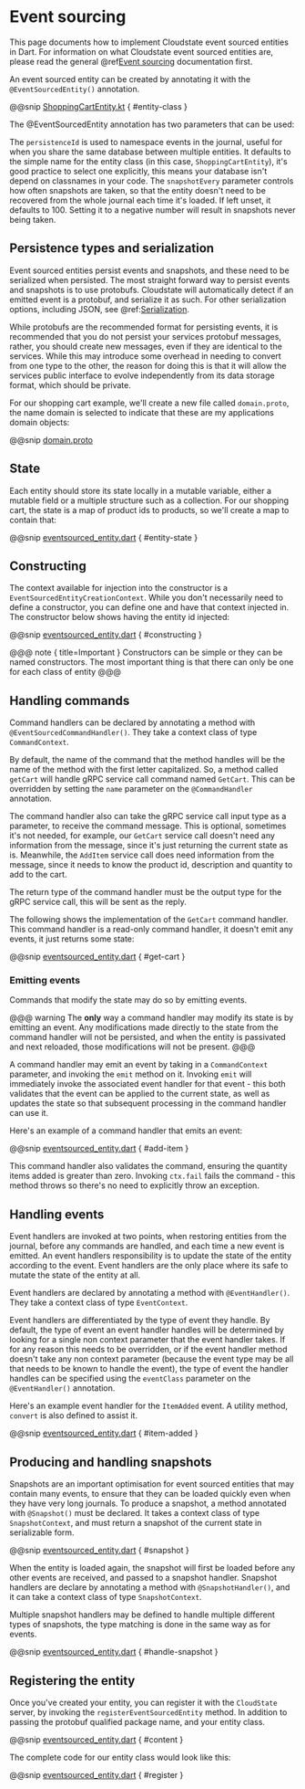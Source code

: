 # Event sourcing

This page documents how to implement Cloudstate event sourced entities in Dart. For information on what Cloudstate event sourced entities are, please read the general @ref[Event sourcing](../../features/eventsourced.md) documentation first.

An event sourced entity can be created by annotating it with the `@EventSourcedEntity()` annotation.

@@snip [ShoppingCartEntity.kt](/docs/src/test/dart/docs/user/eventsourced/eventsourced_entity.dart) { #entity-class }

The @EventSourcedEntity annotation has two parameters that can be used:

The `persistenceId` is used to namespace events in the journal, useful for when you share the same database between multiple entities. It defaults to the simple name for the entity class (in this case, `ShoppingCartEntity`), it's good practice to select one explicitly, this means your database isn't depend on classnames in your code.
The `snapshotEvery` parameter controls how often snapshots are taken, so that the entity doesn't need to be recovered from the whole journal each time it's loaded. If left unset, it defaults to 100. Setting it to a negative number will result in snapshots never being taken.

## Persistence types and serialization

Event sourced entities persist events and snapshots, and these need to be serialized when persisted. The most straight forward way to persist events and snapshots is to use protobufs. Cloudstate will automatically detect if an emitted event is a protobuf, and serialize it as such. For other serialization options, including JSON, see @ref:[Serialization](serialization.md).

While protobufs are the recommended format for persisting events, it is recommended that you do not persist your services protobuf messages, rather, you should create new messages, even if they are identical to the services. While this may introduce some overhead in needing to convert from one type to the other, the reason for doing this is that it will allow the services public interface to evolve independently from its data storage format, which should be private.

For our shopping cart example, we'll create a new file called `domain.proto`, the name domain is selected to indicate that these are my applications domain objects:

@@snip [domain.proto](/docs/src/test/proto/domain.proto)

## State

Each entity should store its state locally in a mutable variable, either a mutable field or a multiple structure such as a collection. For our shopping cart, the state is a map of product ids to products, so we'll create a map to contain that:

@@snip [eventsourced_entity.dart](/docs/src/test/dart/docs/user/eventsourced/eventsourced_entity.dart) { #entity-state }

## Constructing

The context available for injection into the constructor is a `EventSourcedEntityCreationContext`. While you don't necessarily need to define a constructor, you can define one and have that context injected in. The constructor below shows having the entity id injected:

@@snip [eventsourced_entity.dart](/docs/src/test/dart/docs/user/eventsourced/eventsourced_entity.dart) { #constructing }

@@@ note { title=Important }
Constructors can be simple or they can be named constructors. The most important thing is that there can only be one for each class of entity
@@@

## Handling commands

Command handlers can be declared by annotating a method with `@EventSourcedCommandHandler()`. They take a context class of type `CommandContext`.

By default, the name of the command that the method handles will be the name of the method with the first letter capitalized. So, a method called `getCart` will handle gRPC service call command named `GetCart`. This can be overridden by setting the `name` parameter on the `@CommandHandler` annotation.

The command handler also can take the gRPC service call input type as a parameter, to receive the command message. This is optional, sometimes it's not needed, for example, our `GetCart` service call doesn't need any information from the message, since it's just returning the current state as is. Meanwhile, the `AddItem` service call does need information from the message, since it needs to know the product id, description and quantity to add to the cart.

The return type of the command handler must be the output type for the gRPC service call, this will be sent as the reply.

The following shows the implementation of the `GetCart` command handler. This command handler is a read-only command handler, it doesn't emit any events, it just returns some state:

@@snip [eventsourced_entity.dart](/docs/src/test/dart/docs/user/eventsourced/eventsourced_entity.dart) { #get-cart }

### Emitting events

Commands that modify the state may do so by emitting events.

@@@ warning
The **only** way a command handler may modify its state is by emitting an event. Any modifications made directly to the state from the command handler will not be persisted, and when the entity is passivated and next reloaded, those modifications will not be present.
@@@

A command handler may emit an event by taking in a `CommandContext` parameter, and invoking the `emit` method on it. Invoking `emit` will immediately invoke the associated event handler for that event - this both validates that the event can be applied to the current state, as well as updates the state so that subsequent processing in the command handler can use it.

Here's an example of a command handler that emits an event:

@@snip [eventsourced_entity.dart](/docs/src/test/dart/docs/user/eventsourced/eventsourced_entity.dart) { #add-item }

This command handler also validates the command, ensuring the quantity items added is greater than zero. Invoking `ctx.fail` fails the command - this method throws so there's no need to explicitly throw an exception.

## Handling events

Event handlers are invoked at two points, when restoring entities from the journal, before any commands are handled, and each time a new event is emitted. An event handlers responsibility is to update the state of the entity according to the event. Event handlers are the only place where its safe to mutate the state of the entity at all.

Event handlers are declared by annotating a method with `@EventHandler()`. They take a context class of type `EventContext`.

Event handlers are differentiated by the type of event they handle. By default, the type of event an event handler handles will be determined by looking for a single non context parameter that the event handler takes. If for any reason this needs to be overridden, or if the event handler method doesn't take any non context parameter (because the event type may be all that needs to be known to handle the event), the type of event the handler handles can be specified using the `eventClass` parameter on the `@EventHandler()` annotation.

Here's an example event handler for the `ItemAdded` event. A utility method, `convert` is also defined to assist it.

@@snip [eventsourced_entity.dart](/docs/src/test/dart/docs/user/eventsourced/eventsourced_entity.dart) { #item-added }

## Producing and handling snapshots

Snapshots are an important optimisation for event sourced entities that may contain many events, to ensure that they can be loaded quickly even when they have very long journals. To produce a snapshot, a method annotated with `@Snapshot()` must be declared. It takes a context class of type `SnapshotContext`, and must return a snapshot of the current state in serializable form. 

@@snip [eventsourced_entity.dart](/docs/src/test/dart/docs/user/eventsourced/eventsourced_entity.dart) { #snapshot }

When the entity is loaded again, the snapshot will first be loaded before any other events are received, and passed to a snapshot handler. Snapshot handlers are declare by annotating a method with `@SnapshotHandler()`, and it can take a context class of type `SnapshotContext`.

Multiple snapshot handlers may be defined to handle multiple different types of snapshots, the type matching is done in the same way as for events.

@@snip [eventsourced_entity.dart](/docs/src/test/dart/docs/user/eventsourced/eventsourced_entity.dart) { #handle-snapshot }

## Registering the entity

Once you've created your entity, you can register it with the `CloudState` server, by invoking the `registerEventSourcedEntity` method. In addition to passing the protobuf qualified package name, and your entity class.

@@snip [eventsourced_entity.dart](/docs/src/test/dart/docs/user/eventsourced/behavior/eventsourced_entity.dart) { #content }

The complete code for our entity class would look like this:

@@snip [eventsourced_entity.dart](/docs/src/test/dart/docs/user/eventsourced/behavior/eventsourced_entity.dart) { #register }